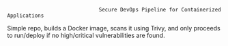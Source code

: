                                   Secure DevOps Pipeline for Containerized Applications

Simple repo, builds a Docker image, scans it using Trivy, and only proceeds to run/deploy if no high/critical vulnerabilities are found.
